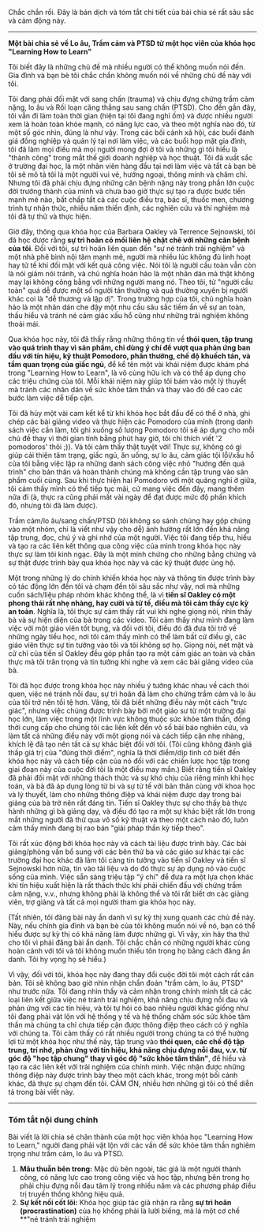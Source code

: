 Chắc chắn rồi. Đây là bản dịch và tóm tắt chi tiết của bài chia sẻ rất sâu sắc và cảm động này.

---

**Một bài chia sẻ về Lo âu, Trầm cảm và PTSD từ một học viên của khóa học "Learning How to Learn"**

Tôi biết đây là những chủ đề mà nhiều người có thể không muốn nói đến. Gia đình và bạn bè tôi chắc chắn không muốn nói về những chủ đề này với tôi.

Tôi đang phải đối mặt với sang chấn (trauma) và chịu đựng chứng trầm cảm nặng, lo âu và Rối loạn căng thẳng sau sang chấn (PTSD). Cho đến gần đây, tôi vẫn đi làm toàn thời gian (hiện tại tôi đang nghỉ ốm) và được nhiều người xem là hoàn toàn khỏe mạnh, có năng lực cao, và theo một nghĩa nào đó, từ một số góc nhìn, đúng là như vậy. Trong các bối cảnh xã hội, các buổi đánh giá đồng nghiệp và quản lý tại nơi làm việc, và các buổi họp mặt gia đình, tôi đã làm mọi điều mà mọi người mong đợi ở tôi và những gì tôi hiểu là "thành công" trong mắt thế giới doanh nghiệp và học thuật. Tôi đã xuất sắc ở trường đại học, là một nhân viên hàng đầu tại nơi làm việc và tất cả bạn bè tôi sẽ mô tả tôi là một người vui vẻ, hướng ngoại, thông minh và chăm chỉ. Nhưng tôi đã phải chịu đựng những căn bệnh nặng này trong phần lớn cuộc đời trưởng thành của mình và chưa bao giờ thực sự tạo ra được bước tiến mạnh mẽ nào, bất chấp tất cả các cuộc điều tra, bác sĩ, thuốc men, chương trình tự nhận thức, nhiều năm thiền định, các nghiên cứu và thí nghiệm mà tôi đã tự thử và thực hiện.

Giờ đây, thông qua khóa học của Barbara Oakley và Terrence Sejnowski, tôi đã học được rằng **sự trì hoãn có mối liên hệ chặt chẽ với những căn bệnh của tôi**. Đối với tôi, sự trì hoãn liên quan đến "sự né tránh trải nghiệm" và một nhà phê bình nội tâm mạnh mẽ, người mà nhiều lúc không đủ linh hoạt hay tử tế khi đối mặt với kết quả công việc. Nói tôi là người cầu toàn vẫn còn là nói giảm nói tránh, và chủ nghĩa hoàn hảo là một nhãn dán mà thật không may lại không công bằng với những người mang nó. Theo tôi, từ "người cầu toàn" quá dễ được một số người tán thưởng và quá thường xuyên bị người khác coi là "dễ thương và lập dị". Trong trường hợp của tôi, chủ nghĩa hoàn hảo là một nhãn dán che đậy một nhu cầu sâu sắc tiềm ẩn về sự an toàn, thấu hiểu và tránh né cảm giác xấu hổ cũng như những trải nghiệm không thoải mái.

Qua khóa học này, tôi đã thấy rằng những thông tin về **thói quen, tập trung vào quá trình thay vì sản phẩm, chỉ dùng ý chí để vượt qua phản ứng ban đầu với tín hiệu, kỹ thuật Pomodoro, phần thưởng, chế độ khuếch tán, và tầm quan trọng của giấc ngủ**, để kể tên một vài khái niệm được khám phá trong "Learning How to Learn", là vô cùng hữu ích và có thể áp dụng cho các triệu chứng của tôi. Mỗi khái niệm này giúp tôi bám vào một lý thuyết mà tránh các nhãn dán về sức khỏe tâm thần và thay vào đó đề cao các bước làm việc dễ tiếp cận.

Tôi đã hủy một vài cam kết kể từ khi khóa học bắt đầu để có thể ở nhà, ghi chép các bài giảng video và thực hiện các Pomodoro của mình (trong danh sách việc cần làm, tôi ghi xuống số lượng Pomodoro tôi sẽ áp dụng cho mỗi chủ đề thay vì thời gian tính bằng phút hay giờ, tôi chỉ thích viết '2 pomodoros' thôi ;)). Và tôi cảm thấy thật tuyệt vời! Thực sự, không có gì giúp cải thiện tâm trạng, giấc ngủ, ăn uống, sự lo âu, cảm giác tội lỗi/xấu hổ của tôi bằng việc lập ra những danh sách công việc nhỏ "hướng đến quá trình" cho bản thân và hoàn thành chúng mà không cần tập trung vào sản phẩm cuối cùng. Sau khi thực hiện hai Pomodoro với một quãng nghỉ ở giữa, tôi cảm thấy mình có thể tiếp tục mãi, cứ mang việc đến đây, mang thêm nữa đi (à, thực ra cũng phải mất vài ngày để đạt được mức độ phấn khích đó, nhưng tôi đã làm được).

Trầm cảm/lo âu/sang chấn/PTSD (tôi không so sánh chúng hay gộp chúng vào một nhóm, chỉ là viết như vậy cho dễ) ảnh hưởng rất lớn đến khả năng tập trung, đọc, chú ý và ghi nhớ của một người. Việc tôi đang tiếp thu, hiểu và tạo ra các liên kết thông qua công việc của mình trong khóa học này thực sự làm tôi kinh ngạc. Đây là một minh chứng cho những bằng chứng và sự thật được trình bày qua khóa học này và các kỹ thuật được ủng hộ.

Một trong những lý do chính khiến khóa học này và thông tin được trình bày có tác động lớn đến tôi và chạm đến tôi sâu sắc như vậy, nơi mà những cuốn sách/liệu pháp nhóm khác không thể, là vì **tiến sĩ Oakley có một phong thái rất nhẹ nhàng, hay cười và tử tế, điều mà tôi cảm thấy cực kỳ an toàn**. Nghĩa là, tôi thực sự cảm thấy rất vui khi nghe giọng nói, nhìn thấy bà và sự hiện diện của bà trong các video. Tôi cảm thấy như mình đang làm việc với một giáo viên tốt bụng, và đối với tôi, điều đó đã đưa tôi trở về những ngày tiểu học, nơi tôi cảm thấy mình có thể làm bất cứ điều gì, các giáo viên thực sự tin tưởng vào tôi và tôi không sợ họ. Giọng nói, nét mặt và cử chỉ của tiến sĩ Oakley đều góp phần tạo ra một cảm giác an toàn và chân thực mà tôi trân trọng và tin tưởng khi nghe và xem các bài giảng video của bà.

Tôi đã học được trong khóa học này nhiều ý tưởng khác nhau về cách thói quen, việc né tránh nỗi đau, sự trì hoãn đã làm cho chứng trầm cảm và lo âu của tôi trở nên tồi tệ hơn. Vâng, tôi đã biết những điều này một cách "trực giác", nhưng việc chúng được trình bày bởi một giáo sư từ một trường đại học lớn, làm việc trong một lĩnh vực không thuộc sức khỏe tâm thần, đồng thời cung cấp cho chúng tôi các liên kết đến vô số bài báo nghiên cứu, và làm tất cả những điều này với một giọng nói và cách tiếp cận nhẹ nhàng, khích lệ đã tạo nên tất cả sự khác biệt đối với tôi. (Tôi cũng không đánh giá thấp giá trị của "đúng thời điểm", nghĩa là thời điểm/dịp tình cờ biết đến khóa học này và cách tiếp cận của nó đối với các chiến lược học tập trong giai đoạn này của cuộc đời tôi là một điều may mắn.) Biết rằng tiến sĩ Oakley đã phải đối mặt với những thách thức và sự khó chịu của riêng mình khi học toán, và bà đã áp dụng lòng từ bi và sự tử tế với bản thân cùng với khoa học và lý thuyết, làm cho những thông điệp và khái niệm được dạy trong bài giảng của bà trở nên rất đáng tin. Tiến sĩ Oakley thực sự cho thấy bà thực hành những gì bà giảng dạy, và điều đó tạo ra một sự khác biệt rất lớn trong mắt những người đã thử qua vô số kỹ thuật và theo một cách nào đó, luôn cảm thấy mình đang bị rao bán "giải pháp thần kỳ tiếp theo".

Tôi rất xúc động bởi khóa học này và cách tài liệu được trình bày. Các bài giảng/phỏng vấn bổ sung với các bên thứ ba và các giáo sư khác tại các trường đại học khác đã làm tôi càng tin tưởng vào tiến sĩ Oakley và tiến sĩ Sejnowski hơn nữa, tin vào tài liệu và do đó thực sự áp dụng nó vào cuộc sống của mình. Việc sẵn sàng triệu tập "ý chí" để đưa ra một lựa chọn khác khi tín hiệu xuất hiện là rất thách thức khi phải chiến đấu với chứng trầm cảm nặng, v.v., nhưng không phải là không thể và tôi rất biết ơn các giảng viên, trợ giảng và tất cả mọi người tham gia khóa học này.

(Tất nhiên, tôi đăng bài này ẩn danh vì sự kỳ thị xung quanh các chủ đề này. Này, nếu chính gia đình và bạn bè của tôi không muốn nói về nó, bạn có thể hiểu được sự kỳ thị có khả năng làm được những gì. Vì vậy, xin hãy tha thứ cho tôi vì phải đăng bài ẩn danh. Tôi chắc chắn có những người khác cùng hoàn cảnh với tôi và tôi không muốn thiếu tôn trọng họ bằng cách đăng ẩn danh. Tôi hy vọng họ sẽ hiểu.)

Vì vậy, đối với tôi, khóa học này đang thay đổi cuộc đời tôi một cách rất căn bản. Tôi sẽ không bao giờ nhìn nhận chẩn đoán "trầm cảm, lo âu, PTSD" như trước nữa. Tôi đang nhìn thấy và cảm nhận trong chính mình tất cả các loại liên kết giữa việc né tránh trải nghiệm, khả năng chịu đựng nỗi đau và phản ứng với các tín hiệu, và tôi tự hỏi có bao nhiêu người khác giống như tôi đang phải vật lộn với hệ thống y tế và hệ thống chăm sóc sức khỏe tâm thần mà chúng ta chỉ chưa tiếp cận được thông điệp theo cách có ý nghĩa với chúng ta. Tôi cảm thấy có rất nhiều người trong chúng ta có thể hưởng lợi từ một khóa học như thế này, tập trung vào **thói quen, các chế độ tập trung, trí nhớ, phản ứng với tín hiệu, khả năng chịu đựng nỗi đau, v.v. từ góc độ "học tập chung" thay vì góc độ "sức khỏe tâm thần"**, để hiểu và tạo ra các liên kết với trải nghiệm của chính mình. Việc nhận được những thông điệp này được trình bày theo một cách khác, trong một bối cảnh khác, đã thực sự chạm đến tôi. CẢM ƠN, nhiều hơn những gì tôi có thể diễn tả trong bài viết này.

---

### Tóm tắt nội dung chính

Bài viết là lời chia sẻ chân thành của một học viên khóa học "Learning How to Learn," người đang phải vật lộn với các vấn đề sức khỏe tâm thần nghiêm trọng như trầm cảm, lo âu và PTSD.

1.  **Mâu thuẫn bên trong:** Mặc dù bên ngoài, tác giả là một người thành công, có năng lực cao trong công việc và học tập, nhưng bên trong họ phải chịu đựng nỗi đau tâm lý trong nhiều năm và các phương pháp điều trị truyền thống không hiệu quả.
2.  **Sự kết nối cốt lõi:** Khóa học giúp tác giả nhận ra rằng **sự trì hoãn (procrastination)** của họ không phải là lười biếng, mà là một cơ chế **"né tránh trải nghiệm